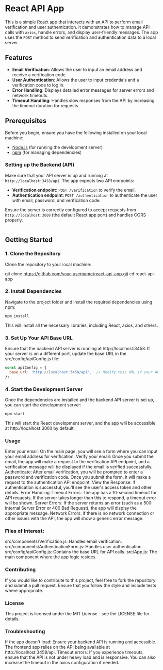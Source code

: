 # React API App

This is a simple React app that interacts with an API to perform email verification and user authentication. It demonstrates how to manage API calls with `axios`, handle errors, and display user-friendly messages. The app uses the `POST` method to send verification and authentication data to a local server.

## Features
- **Email Verification**: Allows the user to input an email address and receive a verification code.
- **User Authentication**: Allows the user to input credentials and a verification code to log in.
- **Error Handling**: Displays detailed error messages for server errors and network timeouts.
- **Timeout Handling**: Handles slow responses from the API by increasing the timeout duration for requests.

## Prerequisites

Before you begin, ensure you have the following installed on your local machine:

- [Node.js](https://nodejs.org/en/) (for running the development server)
- [npm](https://www.npmjs.com/) (for managing dependencies)

### Setting up the Backend (API)
Make sure that your API server is up and running at `http://localhost:3458/api`. The app expects two API endpoints:
- **Verification endpoint**: `POST /verification` to verify the email.
- **Authentication endpoint**: `POST /authentication` to authenticate the user with email, password, and verification code.

Ensure the server is correctly configured to accept requests from `http://localhost:3000` (the default React app port) and handles CORS properly.

---

## Getting Started

### 1. Clone the Repository

Clone the repository to your local machine:

git clone https://github.com/your-username/react-api-app.git
cd react-api-app

### 2. Install Dependencies
Navigate to the project folder and install the required dependencies using npm:

```bash
npm install
```

This will install all the necessary libraries, including React, axios, and others.

### 3. Set Up Your API Base URL
Ensure that the backend API server is running at http://localhost:3458. If your server is on a different port, update the base URL in the src/config/apiConfig.js file:

```javascript
const apiConfig = {
  base_url: 'http://localhost:3458/api',  // Modify this URL if your API is running on a different port or URL
};
```

### 4. Start the Development Server
Once the dependencies are installed and the backend API server is set up, you can start the development server:

```bash
npm start
```
This will start the React development server, and the app will be accessible at http://localhost:3000 by default.

### Usage
Enter your email: On the main page, you will see a form where you can input your email address for verification.
Verify your email: Once you submit the email, the app will make a request to the verification API endpoint, and a verification message will be displayed if the email is verified successfully.
Authenticate: After email verification, you will be prompted to enter a password and verification code. Once you submit the form, it will make a request to the authentication API endpoint.
View the Response: If authentication is successful, you'll see the user's access token and other details.
Error Handling
Timeout Errors: The app has a 10-second timeout for API requests. If the server takes longer than this to respond, a timeout error will be shown.
Server Errors: If the server returns an error (such as a 500 Internal Server Error or 400 Bad Request), the app will display the appropriate message.
Network Errors: If there is no network connection or other issues with the API, the app will show a generic error message.


### Files of Interest:
src/components/Verification.js: Handles email verification.
src/components/AuthenticationForm.js: Handles user authentication.
src/config/apiConfig.js: Contains the base URL for API calls.
src/App.js: The main component where the app logic resides.

### Contributing
If you would like to contribute to this project, feel free to fork the repository and submit a pull request. Ensure that you follow the style and include tests where appropriate.

### License
This project is licensed under the MIT License - see the LICENSE file for details.

### Troubleshooting
If the app doesn't load: Ensure your backend API is running and accessible. The frontend app relies on the API being available at http://localhost:3458/api.
Timeout errors: If you experience timeouts, ensure that the API is not under heavy load and is responsive. You can also increase the timeout in the axios configuration if needed.
